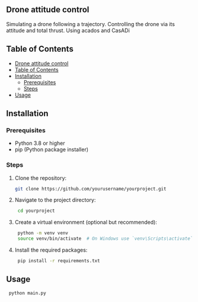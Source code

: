 ## Drone attitude control

Simulating a drone following a trajectory.
Controlling the drone via its attitude and total thrust. Using acados and CasADi 

## Table of Contents

- [Drone attitude control](#drone-attitude-control)
- [Table of Contents](#table-of-contents)
- [Installation](#installation)
  - [Prerequisites](#prerequisites)
  - [Steps](#steps)
- [Usage](#usage)

## Installation

### Prerequisites

- Python 3.8 or higher
- pip (Python package installer)

### Steps

1. Clone the repository:

   ```sh
   git clone https://github.com/yourusername/yourproject.git

2. Navigate to the project directory:

   ```sh
    cd yourproject

3. Create a virtual environment (optional but recommended):

   ```sh
    python -m venv venv
    source venv/bin/activate  # On Windows use `venv\Scripts\activate`

4. Install the required packages:

   ```sh
    pip install -r requirements.txt

## Usage

   ```sh
    python main.py
